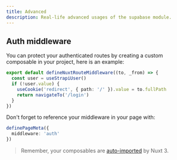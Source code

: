 ```yaml
---
title: Advanced
description: Real-life advanced usages of the supabase module.
---
```


## Auth middleware

You can protect your authenticated routes by creating a custom composable in your project, here is an example:

```ts [composables/useAuthMiddleware.ts]
export default defineNuxtRouteMiddleware((to, _from) => {
  const user = useStrapiUser()
  if (!user.value) {
    useCookie('redirect', { path: '/' }).value = to.fullPath
    return navigateTo('/login')
  }
})
```

Don't forget to reference your middleware in your page with:

```ts [pages/my-page.vue]
definePageMeta({
  middleware: 'auth'
})
```

> Remember, your composables are [auto-imported](https://v3.nuxtjs.org/docs/directory-structure/composables) by Nuxt 3.

